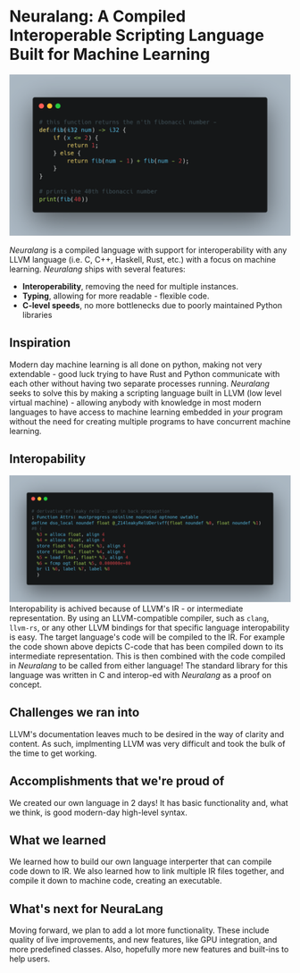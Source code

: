 # Neuralang: A Compiled Interoperable Scripting Language Built for Machine Learning

![demo1](./readme/demo1.png)

_Neuralang_ is a compiled language with support for interoperability with any LLVM language (i.e. C, C++, Haskell, Rust, etc.) with a focus on machine learning.  _Neuralang_ ships with several features:
* **Interoperability**, removing the need for multiple instances.
* **Typing**, allowing for more readable - flexible code.
* **C-level speeds**, no more bottlenecks due to poorly maintained Python libraries

## Inspiration
Modern day machine learning is all done on python, making not very extendable - good luck trying to have Rust and Python communicate with each other without having two separate processes running.  _Neuralang_ seeks to solve this by making a scripting language built in LLVM (low level virtual machine) - allowing anybody with knowledge in most modern languages to have access to machine learning embedded in _your_ program without the need for creating multiple programs to have concurrent machine learning.

## Interopability
![demo2](./readme/demo2.png)
Interopability is achived because of LLVM's IR - or intermediate representation.  By using an LLVM-compatible compiler, such as `clang`, `llvm-rs`, or any other LLVM bindings for that specific language interopability is easy.  The target language's code will be compiled to the IR.  For example the code shown above depicts C-code that has been compiled down to its intermediate representation.  This is then combined with the code compiled in _Neuralang_ to be called from either language!  The standard library for this language was written in C and interop-ed with _Neuralang_ as a proof on concept.


## Challenges we ran into

LLVM's documentation leaves much to be desired in the way of clarity and content. As such, implmenting LLVM was very difficult and took the bulk of the time to get working.

## Accomplishments that we're proud of

We created our own language in 2 days! It has basic functionality and, what we think, is good modern-day high-level syntax. 

## What we learned

We learned how to build our own language interperter that can compile code down to IR. We also learned how to link multiple IR files together, and compile it down to machine code, creating an executable.

## What's next for NeuraLang

Moving forward, we plan to add a lot more functionality. These include quality of live improvements, and new features, like GPU integration, and more predefined classes. Also, hopefully more new features and built-ins to help users.
